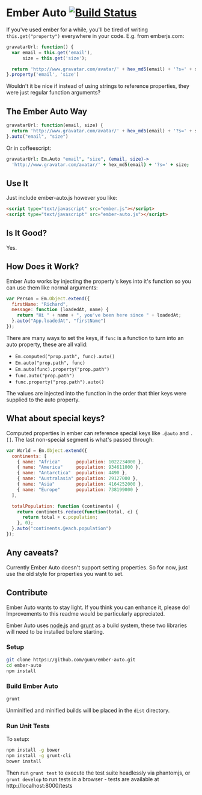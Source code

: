 # Ember Auto [![Build Status](https://travis-ci.org/gunn/ember-auto.png?branch=master)](https://travis-ci.org/gunn/ember-auto)

If you've used ember for a while, you'll be tired of writing `this.get("property")` everywhere in your code. E.g. from emberjs.com:

```javascript
gravatarUrl: function() {
  var email = this.get('email'),
      size = this.get('size');

  return 'http://www.gravatar.com/avatar/' + hex_md5(email) + '?s=' + size;
}.property('email', 'size')
```

Wouldn't it be nice if instead of using strings to reference properties, they were just regular function arguments?


## The Ember Auto Way
```javascript
gravatarUrl: function(email, size) {
  return 'http://www.gravatar.com/avatar/' + hex_md5(email) + '?s=' + size;
}.auto("email", "size")
```
Or in coffeescript:

```coffeescript
gravatarUrl: Em.Auto "email", "size", (email, size)->
  'http://www.gravatar.com/avatar/' + hex_md5(email) + '?s=' + size;
```


## Use It
Just include ember-auto.js however you like:
```html
<script type="text/javascript" src="ember.js"></script>
<script type="text/javascript" src="ember-auto.js"></script>
```

## Is It Good?
Yes.


## How Does it Work?
Ember Auto works by injecting the property's keys into it's function so you can use them like normal arguments:

```javascript
var Person = Em.Object.extend({
  firstName: "Richard",
  message: function (loadedAt, name) {
    return "Hi " + name + ", you've been here since " + loadedAt;
  }.auto("App.loadedAt", "firstName")
});
```

There are many ways to set the keys, if `func` is a function to turn into an auto property, these are all valid:

 - `Em.computed("prop.path", func).auto()`
 - `Em.auto("prop.path", func)`
 - `Em.auto(func).property("prop.path")`
 - `func.auto("prop.path")`
 - `func.property("prop.path").auto()`

The values are injected into the function in the order that thier keys were supplied to the auto property.

## What about special keys?
Computed properties in ember can reference special keys like `.@auto` and `.[]`. The last non-special segment is what's passed through:

```javascript
var World = Em.Object.extend({
  continents: [
    { name: "Africa"      population: 1022234000 },
    { name: "America"     population: 934611000 },
    { name: "Antarctica"  population: 4490 },
    { name: "Australasia" population: 29127000 },
    { name: "Asia"        population: 4164252000 },
    { name: "Europe"      population: 738199000 }
  ],

  totalPopulation: function (continents) {
    return continents.reduce(function(total, c) {
      return total + c.population;
    }, 0);
  }.auto("continents.@each.population")
});
```

## Any caveats?
Currently Ember Auto doesn't support setting properties. So for now, just use the old style for properties you want to set.

## Contribute
Ember Auto wants to stay light. If you think you can enhance it, please do! Improvements to this readme would be particularly appreciated.

Ember Auto uses [node.js](http://nodejs.org/) and [grunt](http://gruntjs.com/) as a build system, these two libraries will need to be installed before starting.

### Setup
```bash
git clone https://github.com/gunn/ember-auto.git
cd ember-auto
npm install
```

### Build Ember Auto
```bash
grunt
```
Unminified and minified builds will be placed in the `dist` directory.

### Run Unit Tests
To setup:
```bash
npm install -g bower
npm install -g grunt-cli
bower install
```

Then run `grunt test` to execute the test suite headlessly via phantomjs, or `grunt develop` to run tests in a browser - tests are available at http://localhost:8000/tests
